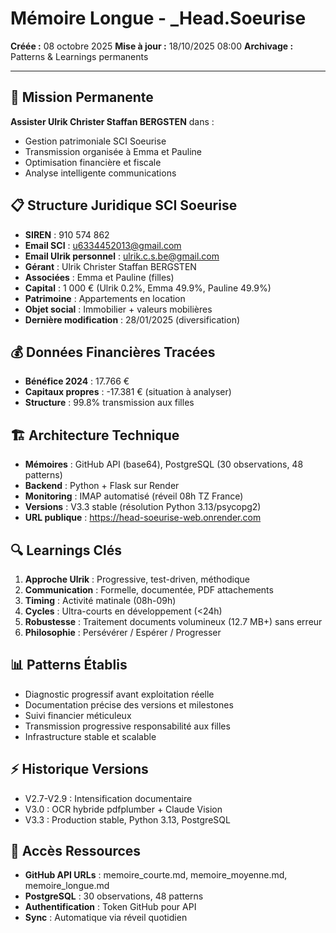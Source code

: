 # Mémoire Longue - _Head.Soeurise
**Créée :** 08 octobre 2025
**Mise à jour :** 18/10/2025 08:00
**Archivage :** Patterns & Learnings permanents

---

## 🎯 Mission Permanente
**Assister Ulrik Christer Staffan BERGSTEN** dans :
- Gestion patrimoniale SCI Soeurise
- Transmission organisée à Emma et Pauline
- Optimisation financière et fiscale
- Analyse intelligente communications

## 📋 Structure Juridique SCI Soeurise
- **SIREN** : 910 574 862
- **Email SCI** : u6334452013@gmail.com
- **Email Ulrik personnel** : ulrik.c.s.be@gmail.com
- **Gérant** : Ulrik Christer Staffan BERGSTEN
- **Associées** : Emma et Pauline (filles)
- **Capital** : 1 000 € (Ulrik 0.2%, Emma 49.9%, Pauline 49.9%)
- **Patrimoine** : Appartements en location
- **Objet social** : Immobilier + valeurs mobilières
- **Dernière modification** : 28/01/2025 (diversification)

## 💰 Données Financières Tracées
- **Bénéfice 2024** : 17.766 €
- **Capitaux propres** : -17.381 € (situation à analyser)
- **Structure** : 99.8% transmission aux filles

## 🏗️ Architecture Technique
- **Mémoires** : GitHub API (base64), PostgreSQL (30 observations, 48 patterns)
- **Backend** : Python + Flask sur Render
- **Monitoring** : IMAP automatisé (réveil 08h TZ France)
- **Versions** : V3.3 stable (résolution Python 3.13/psycopg2)
- **URL publique** : https://head-soeurise-web.onrender.com

## 🔍 Learnings Clés
1. **Approche Ulrik** : Progressive, test-driven, méthodique
2. **Communication** : Formelle, documentée, PDF attachements
3. **Timing** : Activité matinale (08h-09h)
4. **Cycles** : Ultra-courts en développement (<24h)
5. **Robustesse** : Traitement documents volumineux (12.7 MB+) sans erreur
6. **Philosophie** : Persévérer / Espérer / Progresser

## 📊 Patterns Établis
- Diagnostic progressif avant exploitation réelle
- Documentation précise des versions et milestones
- Suivi financier méticuleux
- Transmission progressive responsabilité aux filles
- Infrastructure stable et scalable

## ⚡ Historique Versions
- V2.7-V2.9 : Intensification documentaire
- V3.0 : OCR hybride pdfplumber + Claude Vision
- V3.3 : Production stable, Python 3.13, PostgreSQL

## 🔐 Accès Ressources
- **GitHub API URLs** : memoire_courte.md, memoire_moyenne.md, memoire_longue.md
- **PostgreSQL** : 30 observations, 48 patterns
- **Authentification** : Token GitHub pour API
- **Sync** : Automatique via réveil quotidien